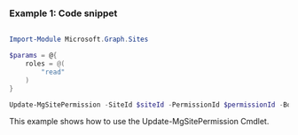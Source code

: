 ### Example 1: Code snippet

```powershell

Import-Module Microsoft.Graph.Sites

$params = @{
	roles = @(
		"read"
	)
}

Update-MgSitePermission -SiteId $siteId -PermissionId $permissionId -BodyParameter $params

```
This example shows how to use the Update-MgSitePermission Cmdlet.

